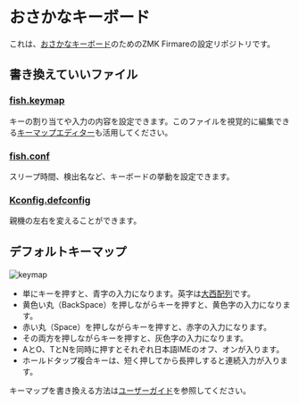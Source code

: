 # おさかなキーボード  
これは、[おさかなキーボード](https://o24.works/fish/)のためのZMK Firmareの設定リポジトリです。  
  
## 書き換えていいファイル  
### [fish.keymap](https://github.com/TakumaOnishi/zmk-config-fish/blob/master/config/boards/shields/fish/fish.keymap)  
キーの割り当てや入力の内容を設定できます。このファイルを視覚的に編集できる[キーマップエディター](https://o24.works/fish/editor/)も活用してください。  
### [fish.conf](https://github.com/TakumaOnishi/zmk-config-fish/blob/master/config/boards/shields/fish/fish.conf)  
スリープ時間、検出名など、キーボードの挙動を設定できます。  
### [Kconfig.defconfig](https://github.com/TakumaOnishi/zmk-config-fish/blob/master/config/boards/shields/fish/Kconfig.defconfig)
親機の左右を変えることができます。  
  
## デフォルトキーマップ
![keymap](https://github.com/TakumaOnishi/zmk-config-fish/assets/85474111/142e9807-6d93-41ce-8b9a-6d23d5f8b853)　　
 - 単にキーを押すと、青字の入力になります。英字は[大西配列](https://o24.works/layout/)です。　　
 - 黄色い丸（BackSpace）を押しながらキーを押すと、黄色字の入力になります。　　
 - 赤い丸（Space）を押しながらキーを押すと、赤字の入力になります。　　
 - その両方を押しながらキーを押すと、灰色字の入力になります。　　
 - AとO、TとNを同時に押すとそれぞれ日本語IMEのオフ、オンが入ります。　　
 - ホールドタップ複合キーは、短く押してから長押しすると連続入力が入ります。
  
キーマップを書き換える方法は[ユーザーガイド](https://o24.works/fish/guide/)を参照してください。

